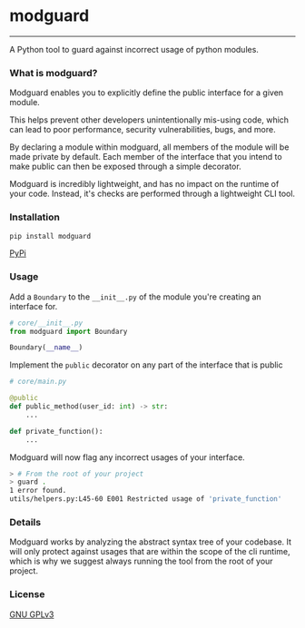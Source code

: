 # modguard
---
A Python tool to guard against incorrect usage of python modules.


### What is modguard?
Modguard enables you to explicitly define the public interface for a given module.

This helps prevent other developers unintentionally mis-using code, which can lead to poor performance, security vulnerabilities, bugs, and more.

By declaring a module within modguard, all members of the module will be made private by default. Each member of the interface that you intend to make public can then be exposed through a simple decorator.

Modguard is incredibly lightweight, and has no impact on the runtime of your code. Instead, it's checks are performed through a lightweight CLI tool.
### Installation
```bash
pip install modguard
```
[PyPi](#TODO)

### Usage
Add a `Boundary` to the `__init__.py` of the module you're creating an interface for.
```python
# core/__init__.py
from modguard import Boundary

Boundary(__name__)

```

Implement the `public` decorator on any part of the interface that is public
```python
# core/main.py

@public
def public_method(user_id: int) -> str:
    ...

def private_function():
    ...
```
Modguard will now flag any incorrect usages of your interface.
```bash
> # From the root of your project
> guard .
1 error found.
utils/helpers.py:L45-60 E001 Restricted usage of 'private_function'
```

### Details
Modguard works by analyzing the abstract syntax tree of your codebase. It will only protect against usages that are within the scope of the cli runtime, which is why we suggest always running the tool from the root of your project.

### License
[GNU GPLv3](LICENSE)

